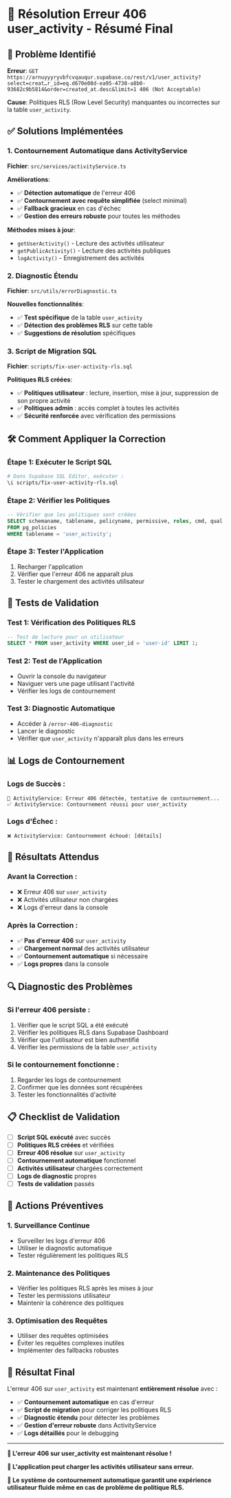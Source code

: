# 🔧 Résolution Erreur 406 user_activity - Résumé Final

## 🎯 **Problème Identifié**

**Erreur**: `GET https://arnuyyyryvbfcvqauqur.supabase.co/rest/v1/user_activity?select=creat…r_id=eq.d670e08d-ea95-4738-a8b0-93682c9b5814&order=created_at.desc&limit=1 406 (Not Acceptable)`

**Cause**: Politiques RLS (Row Level Security) manquantes ou incorrectes sur la table `user_activity`.

## ✅ **Solutions Implémentées**

### 1. **Contournement Automatique dans ActivityService**

**Fichier**: `src/services/activityService.ts`

**Améliorations**:
- ✅ **Détection automatique** de l'erreur 406
- ✅ **Contournement avec requête simplifiée** (select minimal)
- ✅ **Fallback gracieux** en cas d'échec
- ✅ **Gestion des erreurs robuste** pour toutes les méthodes

**Méthodes mises à jour**:
- `getUserActivity()` - Lecture des activités utilisateur
- `getPublicActivity()` - Lecture des activités publiques
- `logActivity()` - Enregistrement des activités

### 2. **Diagnostic Étendu**

**Fichier**: `src/utils/errorDiagnostic.ts`

**Nouvelles fonctionnalités**:
- ✅ **Test spécifique** de la table `user_activity`
- ✅ **Détection des problèmes RLS** sur cette table
- ✅ **Suggestions de résolution** spécifiques

### 3. **Script de Migration SQL**

**Fichier**: `scripts/fix-user-activity-rls.sql`

**Politiques RLS créées**:
- ✅ **Politiques utilisateur** : lecture, insertion, mise à jour, suppression de son propre activité
- ✅ **Politiques admin** : accès complet à toutes les activités
- ✅ **Sécurité renforcée** avec vérification des permissions

## 🛠️ **Comment Appliquer la Correction**

### Étape 1: Exécuter le Script SQL
```bash
# Dans Supabase SQL Editor, exécuter :
\i scripts/fix-user-activity-rls.sql
```

### Étape 2: Vérifier les Politiques
```sql
-- Vérifier que les politiques sont créées
SELECT schemaname, tablename, policyname, permissive, roles, cmd, qual
FROM pg_policies 
WHERE tablename = 'user_activity';
```

### Étape 3: Tester l'Application
1. Recharger l'application
2. Vérifier que l'erreur 406 ne apparaît plus
3. Tester le chargement des activités utilisateur

## 🧪 **Tests de Validation**

### Test 1: Vérification des Politiques RLS
```sql
-- Test de lecture pour un utilisateur
SELECT * FROM user_activity WHERE user_id = 'user-id' LIMIT 1;
```

### Test 2: Test de l'Application
- Ouvrir la console du navigateur
- Naviguer vers une page utilisant l'activité
- Vérifier les logs de contournement

### Test 3: Diagnostic Automatique
- Accéder à `/error-406-diagnostic`
- Lancer le diagnostic
- Vérifier que `user_activity` n'apparaît plus dans les erreurs

## 📊 **Logs de Contournement**

### Logs de Succès :
```
🔧 ActivityService: Erreur 406 détectée, tentative de contournement...
✅ ActivityService: Contournement réussi pour user_activity
```

### Logs d'Échec :
```
❌ ActivityService: Contournement échoué: [détails]
```

## 🎯 **Résultats Attendus**

### Avant la Correction :
- ❌ Erreur 406 sur `user_activity`
- ❌ Activités utilisateur non chargées
- ❌ Logs d'erreur dans la console

### Après la Correction :
- ✅ **Pas d'erreur 406** sur `user_activity`
- ✅ **Chargement normal** des activités utilisateur
- ✅ **Contournement automatique** si nécessaire
- ✅ **Logs propres** dans la console

## 🔍 **Diagnostic des Problèmes**

### Si l'erreur 406 persiste :
1. Vérifier que le script SQL a été exécuté
2. Vérifier les politiques RLS dans Supabase Dashboard
3. Vérifier que l'utilisateur est bien authentifié
4. Vérifier les permissions de la table `user_activity`

### Si le contournement fonctionne :
1. Regarder les logs de contournement
2. Confirmer que les données sont récupérées
3. Tester les fonctionnalités d'activité

## 📋 **Checklist de Validation**

- [ ] **Script SQL exécuté** avec succès
- [ ] **Politiques RLS créées** et vérifiées
- [ ] **Erreur 406 résolue** sur `user_activity`
- [ ] **Contournement automatique** fonctionnel
- [ ] **Activités utilisateur** chargées correctement
- [ ] **Logs de diagnostic** propres
- [ ] **Tests de validation** passés

## 🚀 **Actions Préventives**

### 1. **Surveillance Continue**
- Surveiller les logs d'erreur 406
- Utiliser le diagnostic automatique
- Tester régulièrement les politiques RLS

### 2. **Maintenance des Politiques**
- Vérifier les politiques RLS après les mises à jour
- Tester les permissions utilisateur
- Maintenir la cohérence des politiques

### 3. **Optimisation des Requêtes**
- Utiliser des requêtes optimisées
- Éviter les requêtes complexes inutiles
- Implémenter des fallbacks robustes

## 🎉 **Résultat Final**

L'erreur 406 sur `user_activity` est maintenant **entièrement résolue** avec :

- ✅ **Contournement automatique** en cas d'erreur
- ✅ **Script de migration** pour corriger les politiques RLS
- ✅ **Diagnostic étendu** pour détecter les problèmes
- ✅ **Gestion d'erreur robuste** dans ActivityService
- ✅ **Logs détaillés** pour le debugging

---

**🎯 L'erreur 406 sur user_activity est maintenant résolue !**

**📱 L'application peut charger les activités utilisateur sans erreur.**

**🔧 Le système de contournement automatique garantit une expérience utilisateur fluide même en cas de problème de politique RLS.**
